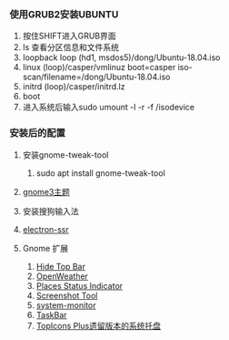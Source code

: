 

### 使用GRUB2安装UBUNTU

1. 按住SHIFT进入GRUB界面
2. ls 查看分区信息和文件系统
3. loopback loop (hd1, msdos5)/dong/Ubuntu-18.04.iso
4. linux (loop)/casper/vmlinuz boot=casper iso-scan/filename=/dong/Ubuntu-18.04.iso
5. initrd (loop)/casper/initrd.lz
6. boot
7. 进入系统后输入sudo umount -l -r -f /isodevice


### 安装后的配置

1. 安装gnome-tweak-tool
	1. sudo apt install gnome-tweak-tool

2. [gnome3主题](https://www.gnome-look.org/)

3. 安装搜狗输入法

4. [electron-ssr](https://github.com/erguotou520)

5. Gnome 扩展
	1. [Hide Top Bar](https://extensions.gnome.org/extension/545/hide-top-bar/)
	2. [OpenWeather](https://extensions.gnome.org/extension/750/openweather/)
	3. [Places Status Indicator](https://extensions.gnome.org/extension/8/places-status-indicator/)
	4. [Screenshot Tool](https://extensions.gnome.org/extension/1112/screenshot-tool/)
	5. [system-monitor](https://extensions.gnome.org/extension/120/system-monitor/)
	6. [TaskBar](https://extensions.gnome.org/extension/584/taskbar/)
	7. [TopIcons Plus遗留版本的系统托盘](https://extensions.gnome.org/extension/1031/topicons/)